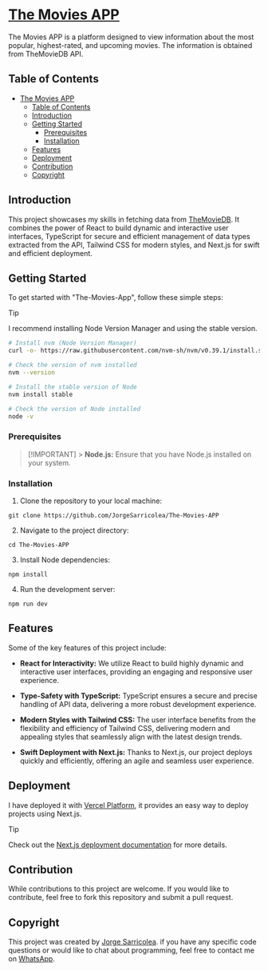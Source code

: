 # [The Movies APP](https://the-movies-app-mocha.vercel.app)

The Movies APP is a platform designed to view information about the most popular, highest-rated, and upcoming movies. The information is obtained from TheMovieDB API.

## Table of Contents

- [The Movies APP](#the-movies-app)
  - [Table of Contents](#table-of-contents)
  - [Introduction](#introduction)
  - [Getting Started](#getting-started)
    - [Prerequisites](#prerequisites)
    - [Installation](#installation)
  - [Features](#features)
  - [Deployment](#deployment)
  - [Contribution](#contribution)
  - [Copyright](#copyright)

## Introduction

This project showcases my skills in fetching data from [TheMovieDB](https://www.themoviedb.org). It combines the power of React to build dynamic and interactive user interfaces, TypeScript for secure and efficient management of data types extracted from the API, Tailwind CSS for modern styles, and Next.js for swift and efficient deployment.

## Getting Started

To get started with "The-Movies-App", follow these simple steps:

> [!TIP]
> I recommend installing Node Version Manager and using the stable version.

```bash
# Install nvm (Node Version Manager)
curl -o- https://raw.githubusercontent.com/nvm-sh/nvm/v0.39.1/install.sh | bash

# Check the version of nvm installed
nvm --version

# Install the stable version of Node
nvm install stable

# Check the version of Node installed
node -v
```

### Prerequisites

> [!IMPORTANT] > **Node.js:** Ensure that you have Node.js installed on your system.

### Installation

1. Clone the repository to your local machine:

```
git clone https://github.com/JorgeSarricolea/The-Movies-APP
```

2. Navigate to the project directory:

```
cd The-Movies-APP
```

3. Install Node dependencies:

```
npm install
```

4. Run the development server:

```
npm run dev
```

## Features

Some of the key features of this project include:

- **React for Interactivity:** We utilize React to build highly dynamic and interactive user interfaces, providing an engaging and responsive user experience.

- **Type-Safety with TypeScript:** TypeScript ensures a secure and precise handling of API data, delivering a more robust development experience.

- **Modern Styles with Tailwind CSS:** The user interface benefits from the flexibility and efficiency of Tailwind CSS, delivering modern and appealing styles that seamlessly align with the latest design trends.

- **Swift Deployment with Next.js:** Thanks to Next.js, our project deploys quickly and efficiently, offering an agile and seamless user experience.


## Deployment

I have deployed it with [Vercel Platform](https://vercel.com/new?utm_medium=default-template&filter=next.js&utm_source=create-next-app&utm_campaign=create-next-app-readme), it provides an easy way to deploy projects using Next.js.

> [!TIP]
> Check out the [Next.js deployment documentation](https://nextjs.org/docs/deployment) for more details.

## Contribution

While contributions to this project are welcome. If you would like to contribute, feel free to fork this repository and submit a pull request.

## Copyright

This project was created by [Jorge Sarricolea](https://jorgesarricolea.com). if you have any specific code questions or would like to chat about programming, feel free to contact me on [WhatsApp](https://wa.me/529381095593).
